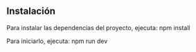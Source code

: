 ## Instalación

Para instalar las dependencias del proyecto, ejecuta:
npm install

Para iniciarlo, ejecuta:
npm run dev
